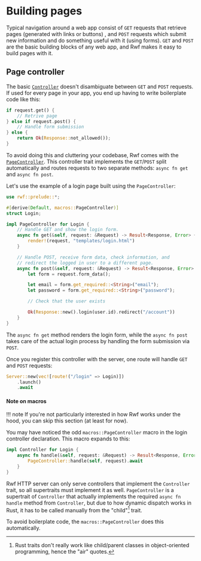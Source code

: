 # Building pages

Typical navigation around a web app consist of `GET` requests that retrieve pages (generated with links or buttons) , and `POST` requests which submit new information and do something useful with it (using forms). `GET` and `POST` are the basic building blocks of any web app, and Rwf makes it easy to build pages with it.

## Page controller

The basic [`Controller`](index.md) doesn't disambiguate between `GET` and `POST` requests. If used for every page in your app, you end up having to write boilerplate code like this:

```rust
if request.get() {
    // Retrive page
} else if request.post() {
    // Handle form submission
} else {
    return Ok(Response::not_allowed());
}
```

To avoid doing this and cluttering your codebase, Rwf comes with the [`PageController`](https://docs.rs/rwf/latest/rwf/controller/trait.PageController.html). This controller trait implements the `GET`/`POST` split automatically and routes requests to two separate methods: `async fn get` and `async fn post`.

Let's use the example of a login page built using the `PageController`:

```rust
use rwf::prelude::*;

#[derive(Default, macros::PageController)]
struct Login;

impl PageController for Login {
    // Handle GET and show the login form.
    async fn get(&self, request: &Request) -> Result<Response, Error> {
        render!(request, "templates/login.html")
    }

    // Handle POST, receive form data, check information, and
    // redirect the logged in user to a different page.
    async fn post(&self, request: &Request) -> Result<Response, Error> {
        let form = request.form_data();

        let email = form.get_required::<String>("email");
        let password = form.get_required::<String>("password");

        // Check that the user exists

        Ok(Response::new().login(user.id).redirect("/account"))
    }
}
```

The `async fn get` method renders the login form, while the `async fn post` takes care of the actual login process by handling the form submission via `POST`.

Once you register this controller with the server, one route will handle `GET` and `POST` requests:

```rust
Server::new(vec![route!("/login" => Login)])
    .launch()
    .await
```

#### Note on macros

!!! note
    If you're not particularly interested in how Rwf works under the hood, you can skip this section (at least for now).

You may have noticed the odd `macros::PageController` macro in the login controller declaration. This macro expands to this:

```rust
impl Controller for Login {
    async fn handle(&self, request: &Request) -> Result<Response, Error> {
        PageController::handle(self, request).await
    }
}
```

Rwf HTTP server can only serve controllers that implement the `Controller` trait, so all supertraits must
implement it as well. `PageController` is a supertrait of `Controller` that actually implements the required `async fn handle` method from `Controller`, but due to how dynamic dispatch works in Rust, it has to be called manually from the "child"[^1] trait.

[^1]: Rust traits don't really work like child/parent classes in object-oriented programming, hence the "air" quotes.

To avoid boilerplate code, the `macros::PageController` does this automatically.
